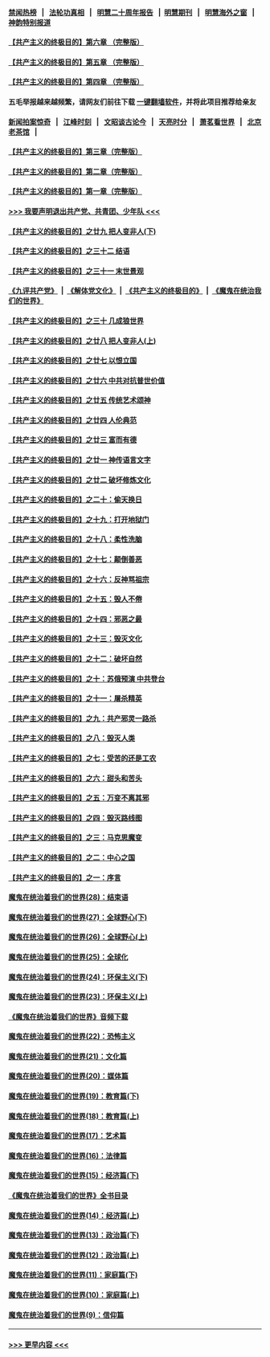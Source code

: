 #### [禁闻热榜](热点新闻.md?=0)  &nbsp;&nbsp;|&nbsp;&nbsp; [法轮功真相](https://github.com/gfw-breaker/truth/blob/master/README.md?=0) &nbsp;&nbsp;|&nbsp;&nbsp; [明慧二十周年报告](https://github.com/gfw-breaker/mh-reports/blob/master/README.md?=0) &nbsp;&nbsp;|&nbsp;&nbsp;[明慧期刊](https://github.com/gfw-breaker/mh-qikan) &nbsp;&nbsp;|&nbsp;&nbsp; [明慧海外之窗](https://github.com/gfw-breaker/mh-news/blob/master/README.md?=0) &nbsp;&nbsp;|&nbsp;&nbsp; [神韵特别报道](https://github.com/gfw-breaker/mh-news/blob/master/shenyun.md?=0)
#### [【共产主义的终极目的】第六章 （完整版）](../pages/nsc422/n11428913.md?t=02231431) 
#### [【共产主义的终极目的】第五章 （完整版）](../pages/nsc422/n11428912.md?t=02231431) 
#### [【共产主义的终极目的】第四章 （完整版）](../pages/nsc422/n11428907.md?t=02231431) 
#### 五毛举报越来越频繁，请网友们前往下载 [一键翻墙软件](https://github.com/gfw-breaker/ssr-accounts)，并将此项目推荐给亲友
#### [新闻拍案惊奇](https://github.com/gfw-breaker/banned-news/blob/master/pages/link4.md) &nbsp;&nbsp;|&nbsp;&nbsp; [江峰时刻](https://github.com/gfw-breaker/banned-news/blob/master/pages/link4.md) &nbsp;&nbsp;|&nbsp;&nbsp; [文昭谈古论今](https://github.com/gfw-breaker/banned-news/blob/master/pages/link4.md) &nbsp;&nbsp;|&nbsp;&nbsp; [天亮时分](https://github.com/gfw-breaker/banned-news/blob/master/pages/link4.md) &nbsp;&nbsp;|&nbsp;&nbsp; [萧茗看世界](https://github.com/gfw-breaker/banned-news/blob/master/pages/link4.md) &nbsp;&nbsp;|&nbsp;&nbsp; [北京老茶馆](https://github.com/gfw-breaker/banned-news/blob/master/pages/link4.md) &nbsp;&nbsp;|&nbsp;&nbsp; 
#### [【共产主义的终极目的】第三章（完整版）](../pages/nsc422/n11428848.md?t=02231431) 
#### [【共产主义的终极目的】第二章（完整版）](../pages/nsc422/n11428831.md?t=02231431) 
#### [【共产主义的终极目的】第一章（完整版）](../pages/nsc422/n11417651.md?t=02231431) 
#### [>>> 我要声明退出共产党、共青团、少年队 <<<](https://github.com/begood0513/goodnews/blob/master/quit/letter.md) 
#### [【共产主义的终极目的】之廿九 把人变非人(下)](../pages/nsc422/n11344140.md?t=02231431) 
#### [【共产主义的终极目的】之三十二 结语](../pages/nsc422/n11360535.md?t=02231431) 
#### [【共产主义的终极目的】之三十一 末世景观](../pages/nsc422/n11351129.md?t=02231431) 
#### [《九评共产党》](https://github.com/begood0513/9ping.md/blob/master/README.md) &nbsp;|&nbsp; [《解体党文化》](../../../../jtdwh.md/blob/master/README.md)  &nbsp;|&nbsp; [《共产主义的终极目的》](../../../../gczydzjmd.md/blob/master/README.md) &nbsp;|&nbsp; [《魔鬼在统治我们的世界》](../../../../mgztzwmdsj.md/blob/master/README.md) 
#### [【共产主义的终极目的】之三十 几成狼世界](../pages/nsc422/n11348280.md?t=02231431) 
#### [【共产主义的终极目的】之廿八 把人变非人(上)](../pages/nsc422/n11340492.md?t=02231431) 
#### [【共产主义的终极目的】之廿七 以恨立国](../pages/nsc422/n11336944.md?t=02231431) 
#### [【共产主义的终极目的】之廿六 中共对抗普世价值](../pages/nsc422/n11324785.md?t=02231431) 
#### [【共产主义的终极目的】之廿五 传统艺术颂神](../pages/nsc422/n11296396.md?t=02231431) 
#### [【共产主义的终极目的】之廿四 人伦典范](../pages/nsc422/n11296397.md?t=02231431) 
#### [【共产主义的终极目的】之廿三 富而有德](../pages/nsc422/n11283598.md?t=02231431) 
#### [【共产主义的终极目的】之廿一 神传语言文字](../pages/nsc422/n11263265.md?t=02231431) 
#### [【共产主义的终极目的】之廿二 破坏修炼文化](../pages/nsc422/n11245728.md?t=02231431) 
#### [【共产主义的终极目的】之二十：偷天换日](../pages/nsc422/n11238846.md?t=02231431) 
#### [【共产主义的终极目的】之十九：打开地狱门](../pages/nsc422/n11206376.md?t=02231431) 
#### [【共产主义的终极目的】之十八：柔性洗脑](../pages/nsc422/n11199994.md?t=02231431) 
#### [【共产主义的终极目的】之十七：颠倒善恶](../pages/nsc422/n11179782.md?t=02231431) 
#### [【共产主义的终极目的】之十六：反神骂祖宗](../pages/nsc422/n11166798.md?t=02231431) 
#### [【共产主义的终极目的】之十五：毁人不倦](../pages/nsc422/n11166792.md?t=02231431) 
#### [【共产主义的终极目的】之十四：邪恶之最](../pages/nsc422/n11150249.md?t=02231431) 
#### [【共产主义的终极目的】之十三：毁灭文化](../pages/nsc422/n11135227.md?t=02231431) 
#### [【共产主义的终极目的】之十二：破坏自然](../pages/nsc422/n11135214.md?t=02231431) 
#### [【共产主义的终极目的】之十：苏俄预演 中共登台](../pages/nsc422/n11118424.md?t=02231431) 
#### [【共产主义的终极目的】之十一：屠杀精英](../pages/nsc422/n11118442.md?t=02231431) 
#### [【共产主义的终极目的】之九：共产邪灵一路杀](../pages/nsc422/n11114139.md?t=02231431) 
#### [【共产主义的终极目的】之八：毁灭人类](../pages/nsc422/n11108503.md?t=02231431) 
#### [【共产主义的终极目的】之七：受苦的还是工农](../pages/nsc422/n11101809.md?t=02231431) 
#### [【共产主义的终极目的】之六：甜头和苦头](../pages/nsc422/n11096971.md?t=02231431) 
#### [【共产主义的终极目的】之五：万变不离其邪](../pages/nsc422/n11091285.md?t=02231431) 
#### [【共产主义的终极目的】之四：毁灭路线图](../pages/nsc422/n11086284.md?t=02231431) 
#### [【共产主义的终极目的】之三：马克思魔变](../pages/nsc422/n11061941.md?t=02231431) 
#### [【共产主义的终极目的】之二：中心之国](../pages/nsc422/n11047728.md?t=02231431) 
#### [【共产主义的终极目的】之一：序言](../pages/nsc422/n11086077.md?t=02231431) 
#### [魔鬼在统治着我们的世界(28)：结束语](../pages/nsc422/n10936246.md?t=02231431) 
#### [魔鬼在统治着我们的世界(27)：全球野心(下)](../pages/nsc422/n10928319.md?t=02231431) 
#### [魔鬼在统治着我们的世界(26)：全球野心(上)](../pages/nsc422/n10900318.md?t=02231431) 
#### [魔鬼在统治着我们的世界(25)：全球化](../pages/nsc422/n10788205.md?t=02231431) 
#### [魔鬼在统治着我们的世界(24)：环保主义(下)](../pages/nsc422/n10695307.md?t=02231431) 
#### [魔鬼在统治着我们的世界(23)：环保主义(上)](../pages/nsc422/n10688613.md?t=02231431) 
#### [《魔鬼在统治着我们的世界》音频下载](../pages/nsc422/n10635553.md?t=02231431) 
#### [魔鬼在统治着我们的世界(22)：恐怖主义](../pages/nsc422/n10614727.md?t=02231431) 
#### [魔鬼在统治着我们的世界(21)：文化篇](../pages/nsc422/n10597706.md?t=02231431) 
#### [魔鬼在统治着我们的世界(20)：媒体篇](../pages/nsc422/n10586579.md?t=02231431) 
#### [魔鬼在统治着我们的世界(19)：教育篇(下)](../pages/nsc422/n10564808.md?t=02231431) 
#### [魔鬼在统治着我们的世界(18)：教育篇(上)](../pages/nsc422/n10526970.md?t=02231431) 
#### [魔鬼在统治着我们的世界(17)：艺术篇](../pages/nsc422/n10499093.md?t=02231431) 
#### [魔鬼在统治着我们的世界(16)：法律篇](../pages/nsc422/n10485969.md?t=02231431) 
#### [魔鬼在统治着我们的世界(15)：经济篇(下)](../pages/nsc422/n10469975.md?t=02231431) 
#### [《魔鬼在统治着我们的世界》全书目录](../pages/nsc422/n10464261.md?t=02231431) 
#### [魔鬼在统治着我们的世界(14)：经济篇(上)](../pages/nsc422/n10457370.md?t=02231431) 
#### [魔鬼在统治着我们的世界(13)：政治篇(下)](../pages/nsc422/n10448270.md?t=02231431) 
#### [魔鬼在统治着我们的世界(12)：政治篇(上)](../pages/nsc422/n10444576.md?t=02231431) 
#### [魔鬼在统治着我们的世界(11)：家庭篇(下)](../pages/nsc422/n10440961.md?t=02231431) 
#### [魔鬼在统治着我们的世界(10)：家庭篇(上)](../pages/nsc422/n10435448.md?t=02231431) 
#### [魔鬼在统治着我们的世界(9)：信仰篇](../pages/nsc422/n10432159.md?t=02231431) 

----
#### [ >>> 更早内容 <<< ](../indexes/nsc422-earlier.md)
